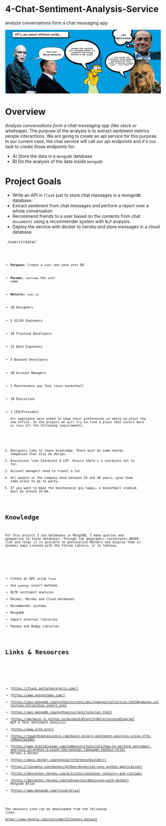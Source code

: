 # 4-Chat-Sentiment-Analysis-Service
analyze conversations form a chat messaging app

<img src="/inputs/image.jpeg">

# Overview
*Analyze conversations form a chat messaging app (like slack or whatsapp).* 
The purpose of the analysis is to extract sentiment metrics people interactions.
We are going to create an api service for this purpose. In our current case, the chat service will call our api
endpoints and it's our task to create those endpoints for:
​
- A) Store the data in a `mongodb` database
- B) Do the analysis of the data inside `mongodb`


# Project Goals

- Write an API in `flask` just to store chat messages in a mongodb database.
- Extract sentiment from chat messages and perform a report over a whole conversation
- Recommend friends to a user based on the contents from chat `documents` using a recommender system with `NLP` analysis.
- Deploy the service with docker to heroku and store messages in a cloud database.
​

<code> /user/create/<username>`<code>
​
  - **Purpose:** Create a user and save into DB
  - **Params:** `username` the user name
  - **Returns:** `user_id`


- 20 Designers
- 5 UI/UX Engineers
- 10 Frontend Developers
- 15 Data Engineers
- 5 Backend Developers
- 20 Account Managers
- 1 Maintenance guy that loves basketball
- 10 Executives
- 1 CEO/President\
​
All employees were asked to show their preferences on where to place the new office.
In the project we will try to find a place that covers more or less all the following requirements.

1) Designers like to share knowledge. There must be some nearby companies that also do design.
2) Executives like Starbucks A LOT. Ensure there's a starbucks not to far.
3) Account managers need to travel a lot
4) All people in the company have between 25 and 40 years, give them some place to go to party.
5) If you want to make the maintenance guy happy, a basketball stadium must be around 10 Km.

# Knowledge

For this project I use databases in MongoDB, I make queries and geoqueries to those databases. 
Through the geographic coordinates WGS84 (lat and long) it is possible to geolocalize Markers and display them in dynamic maps created with the folium library, or in tableau.



​
* Create an API using `flask`
* Use `pymongo` insert methods
* NLTK sentiment analysis
* Docker, Heroku and Cloud databases
* Recommender systems
* MongoDB
* Import external libraries
* Pandas and Numpy libraries


# Links & Resources

​
- [https://flask.palletsprojects.com/]
- [https://www.getpostman.com/]
- [https://api.mongodb.com/python/current/api/pymongo/collection.html#pymongo.collection.Collection.insert_one]
- [https://api.mongodb.com/python/current/tutorial.html]
- [https://mermaid-js.github.io/mermaid/#/entityRelationshipDiagram]
​
*NLP & Text Sentiment Analysis:*
​
- [https://www.nltk.org/]
- [https://towardsdatascience.com/basic-binary-sentiment-analysis-using-nltk-c94ba17ae386]
- [https://www.digitalocean.com/community/tutorials/how-to-perform-sentiment-analysis-in-python-3-using-the-natural-language-toolkit-nltk]
​
*Heroku & Docker*
​
- [<https://docs.docker.com/engine/reference/builder/]>
- [<https://runnable.com/docker/python/dockerize-your-python-application]>
- [<https://devcenter.heroku.com/articles/container-registry-and-runtime]>
- [<https://devcenter.heroku.com/categories/deploying-with-docker]>
​
*Mongodb Atlas*
​
- [<https://www.mongodb.com/cloud/atlas]>

*The datasets used can be downloaded from the following links*\
https://www.kaggle.com/coolcoder22/quotes-dataset